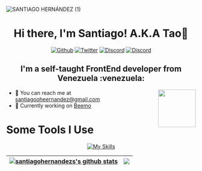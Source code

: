 ![SANTIAGO HERNÁNDEZ (1)](https://user-images.githubusercontent.com/68081080/206031920-c6fa0734-628c-40ab-a9fd-d9734c154996.png)
<h1 align="center"> Hi there, I'm Santiago! A.K.A Tao👋</h1>

<div align="center">
<a href="https://github.com/santiagohernandezs" target="_blank"><img alt="Github" src="https://img.shields.io/badge/GitHub-%2312100E.svg?&style=for-the-badge&logo=Github&logoColor=white" /></a> <a href="https://twitter.com/TAO84573774" target="_blank"><img alt="Twitter" src="https://img.shields.io/badge/twitter-%231DA1F2.svg?&style=for-the-badge&logo=twitter&logoColor=white" /></a> <a href="https://twitter.com/TAO84573774" target="_blank"><img alt="Discord" src="https://img.shields.io/badge/discord-%2312100E.svg?&style=for-the-badge&logo=discord&logoColor=white?color=5865F2" /></a> <a href="https://www.behance.net/santiagooheernandez" target="_blank"><img alt="Discord" src="https://img.shields.io/badge/behance-%2312100E.svg?&style=for-the-badge&logo=behance&logoColor=white?color=5865F2" /></a>
</div>

<h2 align="center">I'm a self-taught FrontEnd developer from Venezuela :venezuela:</h2>

<img align='right' src='https://user-images.githubusercontent.com/5713670/87202985-820dcb80-c2b6-11ea-9f56-7ec461c497c3.gif' width='100'>

- 📧 You can reach me at santiagooheernandez@gmail.com
- 💼 Currently working on [Beemo](https://beemo.live/)

# Some Tools I Use

<div align="center">
  
[![My Skills](https://skillicons.dev/icons?i=html,css,sass,js,ts,git,nextjs,vite,tailwind,discord,mysql,mongodb,materialui,figma,nodejs)](https://skillicons.dev)

</div>

<div align="center">
  
| <a href="https://github.com/santiagohernandezs/github-readme-stats"><img align="center" src="https://github-readme-stats.vercel.app/api?username=santiagohernandezs&show_icons=true&include_all_commits=true&theme=tokyonight&hide_border=true" alt="santiagohernandezs's github stats" /></a> | <a href="https://github.com/santiagohernandezs/github-readme-stats"><img align="center" src="https://github-readme-stats.vercel.app/api/top-langs/?username=santiagohernandezs&layout=compact&theme=tokyonight&hide_border=true" /></a> |
| ------------- | ------------- |

</div>

